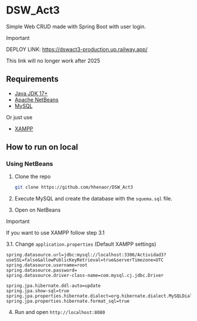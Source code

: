 # DSW_Act3

Simple Web CRUD made with Spring Boot with user login.

> [!IMPORTANT]
> DEPLOY LINK: https://dswact3-production.up.railway.app/
> 
> This link will no longer work after 2025

## Requirements

- [Java JDK 17+](https://www.oracle.com/java/technologies/downloads/)
- [Apache NetBeans](https://netbeans.apache.org/download/index.html)
- [MySQL](https://dev.mysql.com/downloads/mysql/)

Or just use
- [XAMPP](https://www.apachefriends.org/es/download.html)

## How to run on local

### Using NetBeans

1. Clone the repo
   ```bash
   git clone https://github.com/hhenaor/DSW_Act3
   ```

2. Execute MySQL and create the database with the ``squema.sql`` file.

3. Open on NetBeans

> [!IMPORTANT]
> If you want to use XAMPP follow step 3.1

3.1. Change ``application.properties`` (Default XAMPP settings)

``` env
spring.datasource.url=jdbc:mysql://localhost:3306/Actividad3?useSSL=false&allowPublicKeyRetrieval=true&serverTimezone=UTC
spring.datasource.username=root
spring.datasource.password=
spring.datasource.driver-class-name=com.mysql.cj.jdbc.Driver

spring.jpa.hibernate.ddl-auto=update
spring.jpa.show-sql=true
spring.jpa.properties.hibernate.dialect=org.hibernate.dialect.MySQLDialect
spring.jpa.properties.hibernate.format_sql=true
```

4. Run and open `http://localhost:8080`
